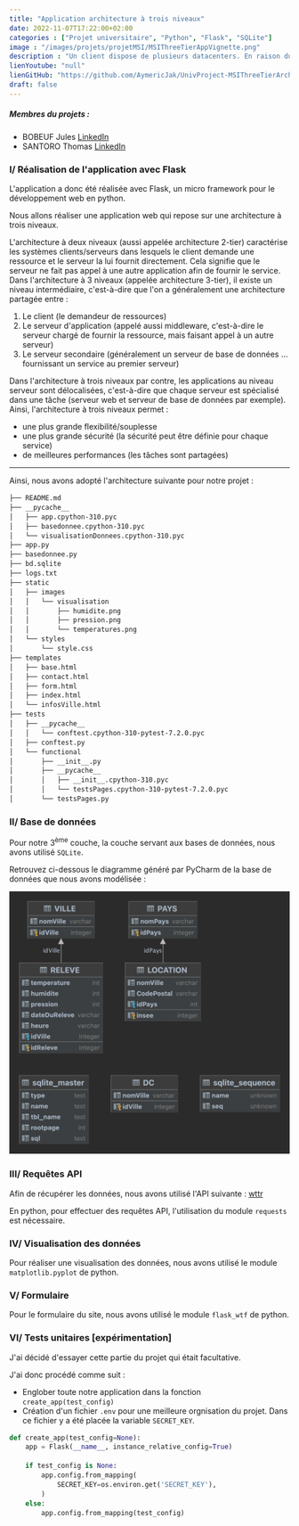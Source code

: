 ```yaml
---
title: "Application architecture à trois niveaux"
date: 2022-11-07T17:22:00+02:00
categories : ["Projet universitaire", "Python", "Flask", "SQLite"]
image : "/images/projets/projetMSI/MSIThreeTierAppVignette.png"
description : "Un client dispose de plusieurs datacenters. En raison du réchauffement climatique, il devient important d'optimiser la régulation des climatisations de ces centres données..."
lienYoutube: "null"
lienGitHub: "https://github.com/AymericJak/UnivProject-MSIThreeTierArchitectureApp"
draft: false
---
```


##### Membres du projets :
- BOBEUF Jules [LinkedIn](https://www.linkedin.com/in/bobeuf-jules/)
- SANTORO Thomas [LinkedIn](https://www.linkedin.com/in/thomas-santoro/)

### I/ Réalisation de l'application avec Flask

L'application a donc été réalisée avec Flask, un micro framework pour le développement web en python.

Nous allons réaliser une application web qui repose sur une architecture à trois niveaux.

L'architecture à deux niveaux (aussi appelée architecture 2-tier) caractérise les systèmes clients/serveurs dans lesquels le client demande une ressource et le serveur la lui fournit directement. Cela signifie que le serveur ne fait pas appel à une autre application afin de fournir le service.
Dans l'architecture à 3 niveaux (appelée architecture 3-tier), il existe un niveau intermédiaire, c'est-à-dire que l'on a généralement une architecture partagée entre :

1. Le client (le demandeur de ressources)
2. Le serveur d'application (appelé aussi middleware, c'est-à-dire le serveur chargé de fournir la ressource, mais faisant appel à un autre serveur)
3. Le serveur secondaire (généralement un serveur de base de données ... fournissant un service au premier serveur)

Dans l'architecture à trois niveaux par contre, les applications au niveau serveur sont délocalisées, c'est-à-dire que chaque serveur est spécialisé dans une tâche (serveur web et serveur de base de données par exemple). Ainsi, l'architecture à trois niveaux permet :

- une plus grande flexibilité/souplesse
- une plus grande sécurité (la sécurité peut être définie pour chaque service)
- de meilleures performances (les tâches sont partagées)

<hr>

Ainsi, nous avons adopté l'architecture suivante pour notre projet :

```bash
├── README.md
├── __pycache__
│   ├── app.cpython-310.pyc
│   ├── basedonnee.cpython-310.pyc
│   └── visualisationDonnees.cpython-310.pyc
├── app.py
├── basedonnee.py
├── bd.sqlite
├── logs.txt
├── static
│   ├── images
│   │   └── visualisation
│   │       ├── humidite.png
│   │       ├── pression.png
│   │       └── temperatures.png
│   └── styles
│       └── style.css
├── templates
│   ├── base.html
│   ├── contact.html
│   ├── form.html
│   ├── index.html
│   └── infosVille.html
├── tests
│   ├── __pycache__
│   │   └── conftest.cpython-310-pytest-7.2.0.pyc
│   ├── conftest.py
│   └── functional
│       ├── __init__.py
│       ├── __pycache__
│       │   ├── __init__.cpython-310.pyc
│       │   └── testsPages.cpython-310-pytest-7.2.0.pyc
│       └── testsPages.py
```

### II/ Base de données

Pour notre 3<sup>ème</sup> couche, la couche servant aux bases de données, nous avons utilisé `SQLite`.

Retrouvez ci-dessous le diagramme généré par PyCharm de la base de données que nous avons modélisée :

![Diagramme application architecture à trois niveaux](/images/projets/projetMSI/MSIDiagram.png)

### III/ Requêtes API

Afin de récupérer les données, nous avons utilisé l'API suivante : [wttr](https://www.wttr.in/)

En python, pour effectuer des requêtes API, l'utilisation du module `requests` est nécessaire.

### IV/ Visualisation des données

Pour réaliser une visualisation des données, nous avons utilisé le module `matplotlib.pyplot` de python.

### V/ Formulaire

Pour le formulaire du site, nous avons utilisé le module  `flask_wtf` de python.

### VI/ Tests unitaires [expérimentation]

J'ai décidé d'essayer cette partie du projet qui était facultative.

J'ai donc procédé comme suit :

- Englober toute notre application dans la fonction `create_app(test_config)`
- Création d'un fichier `.env` pour une meilleure orgnisation du projet. Dans ce fichier y a été placée la variable `SECRET_KEY`.
```python
def create_app(test_config=None):
    app = Flask(__name__, instance_relative_config=True)

    if test_config is None:
        app.config.from_mapping(
            SECRET_KEY=os.environ.get('SECRET_KEY'),
        )
    else:
        app.config.from_mapping(test_config)
```
